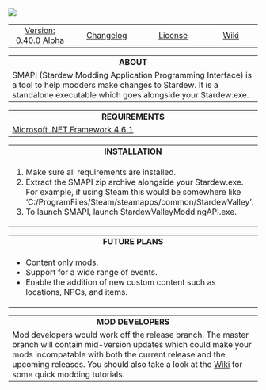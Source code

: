 <html>
<body>
<img align="center" src="https://raw.githubusercontent.com/Gormogon/SMAPI/master/docs/imgs/SMAPI.png"/>
<table>
  <tr align="center">
    <td width="222px"><a href="https://github.com/ClxS/SMAPI/releases">Version: 0.40.0 Alpha</a></td>
    <td width="222px"><a href="https://github.com/ClxS/SMAPI/blob/master/CHANGELOG.md">Changelog</a></td>
    <td width="222px"><a href="https://github.com/ClxS/SMAPI/blob/master/LICENSE">License</a></td>
    <td width="222px"><a href="https://github.com/ClxS/SMAPI/wiki">Wiki</a></td>
  </tr>
</table>
<table>
  <tr>
    <td align="center" width="888px"><b>ABOUT</b></td>
  </tr>
  <tr>
    <td>
      SMAPI (Stardew Modding Application Programming Interface) is a tool to help modders make changes to Stardew. It is a standalone executable which goes alongside your Stardew.exe.
    </td>
  </tr>
</table>
<table>
  <tr>
    <td align="center" width="888px"><b>REQUIREMENTS</b></td>
  </tr>
  <tr>
    <td>
      <a href="https://www.microsoft.com/en-us/download/details.aspx?id=49981">Microsoft .NET Framework 4.6.1</a>
    </td>
  </tr>
</table>
<table>
  <tr>
    <td align="center" width="888px"><b>INSTALLATION</b></td>
  </tr>
  <tr>
    <td>
      <ol>
        <li>Make sure all requirements are installed.</li>
        <li>Extract the SMAPI zip archive alongside your Stardew.exe. For example, if using Steam this would be somewhere like ‘C:/ProgramFiles/Steam/steamapps/common/StardewValley’.</li>
        <li>To launch SMAPI, launch StardewValleyModdingAPI.exe.</li>
      </ol>
    </td>
  </tr>
</table>
<table>
  <tr>
    <td align="center" width="888px"><b>FUTURE PLANS</b></td>
  </tr>
  <tr>
    <td>
      <ul>
        <li>Content only mods.</li>
        <li>Support for a wide range of events.</li>
        <li>Enable the addition of new custom content such as locations, NPCs, and items.</li>
      </ul>
    </td>
  </tr>
</table>
<table>
  <tr>
    <td align="center" width="888px"><b>MOD DEVELOPERS</b></td>
  </tr>
  <tr>
    <td>
      Mod developers would work off the release branch. The master branch will contain mid-version updates which could make your mods incompatable with both the current release and the upcoming releases. You should also take a look at the <a href="https://github.com/ClxS/SMAPI/wiki">Wiki</a> for some quick modding tutorials.
    </td>
  </tr>
</table>
</body>
</html>
